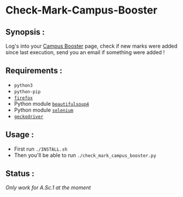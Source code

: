 # Check-Mark-Campus-Booster

## Synopsis :
Log's into your [Campus Booster](https://campus-booster.net) page, check if new marks were added since last execution, send you an email if something were added !

## Requirements :
- `python3`
- `python-pip`
- [`firefox`](https://www.mozilla.org/fr/firefox/)
- Python module [`beautifulsoup4`](https://pypi.org/project/beautifulsoup4/)
- Python module [`selenium`](https://pypi.org/project/selenium/)
- [`geckodriver`](https://github.com/mozilla/geckodriver)

## Usage :
- First run `./INSTALL.sh`
- Then you'll be able to run `./check_mark_campus_booster.py`

## Status :
_Only work for A.Sc.1 at the moment_
